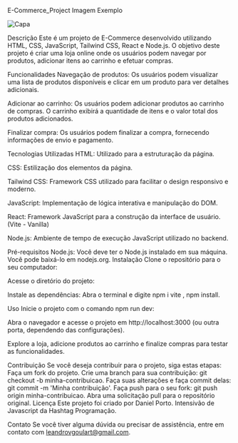 
E-Commerce_Project
Imagem Exemplo

![Capa](https://github.com/LeandroGoulart/e-commerce/assets/82618246/869dd216-5258-4b67-bfd5-7732e1555197)

Descrição
Este é um projeto de E-Commerce desenvolvido utilizando HTML, CSS, JavaScript, Tailwind CSS, React e Node.js. O objetivo deste projeto é criar uma loja online onde os usuários podem navegar por produtos, adicionar itens ao carrinho e efetuar compras.

Funcionalidades
Navegação de produtos: Os usuários podem visualizar uma lista de produtos disponíveis e clicar em um produto para ver detalhes adicionais.

Adicionar ao carrinho: Os usuários podem adicionar produtos ao carrinho de compras. O carrinho exibirá a quantidade de itens e o valor total dos produtos adicionados.

Finalizar compra: Os usuários podem finalizar a compra, fornecendo informações de envio e pagamento.

Tecnologias Utilizadas
HTML: Utilizado para a estruturação da página.

CSS: Estilização dos elementos da página.

Tailwind CSS: Framework CSS utilizado para facilitar o design responsivo e moderno.

JavaScript: Implementação de lógica interativa e manipulação do DOM.

React: Framework JavaScript para a construção da interface de usuário.(Vite - Vanilla)

Node.js: Ambiente de tempo de execução JavaScript utilizado no backend.

Pré-requisitos
Node.js: Você deve ter o Node.js instalado em sua máquina. Você pode baixá-lo em nodejs.org.
Instalação
Clone o repositório para o seu computador:

Acesse o diretório do projeto:

Instale as dependências: Abra o terminal e digite npm i vite , npm install.

Uso
Inicie o projeto com o comando npm run dev:

Abra o navegador e acesse o projeto em http://localhost:3000 (ou outra porta, dependendo das configurações).

Explore a loja, adicione produtos ao carrinho e finalize compras para testar as funcionalidades.

Contribuição
Se você deseja contribuir para o projeto, siga estas etapas:
Faça um fork do projeto.
Crie uma branch para sua contribuição: git checkout -b minha-contribuicao.
Faça suas alterações e faça commit delas: git commit -m 'Minha contribuição'.
Faça push para o seu fork: git push origin minha-contribuicao.
Abra uma solicitação pull para o repositório original.
Licença
Este projeto foi criado por Daniel Porto. Intensivão de Javascript da Hashtag Programação.

Contato
Se você tiver alguma dúvida ou precisar de assistência, entre em contato com leandrovgoulart@gmail.com.

